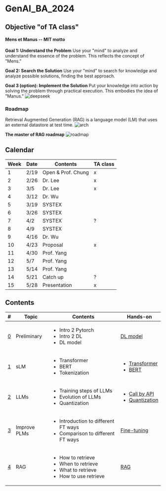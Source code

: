 # GenAI_BA_2024
## Objective "of TA class"
#### Mens et Manus -- MIT motto
**Goal 1: Understand the Problem**
Use your "mind" to analyze and understand the essence of the problem. This reflects the concept of "Mens."

**Goal 2: Search the Solution**
Use your "mind" to search for knowledge and analyze possible solutions, finding the best approach.

**Goal 3 (option): Implement the Solution**
Put your knowledge into action by solving the problem through practical execution. This embodies the idea of "Manus."
![deepseek](https://hackmd.io/_uploads/BJaN-_uFye.png)

### Roadmap
Retrieval Augmented Generation (RAG) is a language model (LM) that uses an external datastore at test time.
![arch](https://hackmd.io/_uploads/rk3wpvzYJx.png)

**The master of RAG roadmap**
![roadmap](https://hackmd.io/_uploads/rJtFnJGFJg.png)

## Calendar

|Week|Date|Contents|TA class|
|-|-|-|-|
|1|2/19|Open & Prof. Chung|x|
|2|2/26|Dr. Lee|x|
|3|3/5|Dr. Lee|x|
|4|3/12|Dr. Wu||
|5|3/19|SYSTEX||
|6|3/26|SYSTEX||
|7|4/2|SYSTEX|?|
|8|4/9|SYSTEX||
|9|4/16|Dr. Wu||
|10|4/23|Proposal|x|
|11|4/30|Prof. Yang||
|12|5/7|Prof. Yang||
|13|5/14|Prof. Yang||
|14|5/21|Catch up|?|
|15|5/28|Presentation|x|



## Contents
|#|Topic|Contents|Hands-on|
|-|-|-|-|
|<a href="#Preliminary">0</a>|Preliminary|<ul><li>Intro 2 Pytorch</li><li>Intro 2 DL</li><li>DL model</li></ul>|[DL model]()|
|<a href="#small-Language-Models">1</a>|sLM|<ul><li>Transformer</li><li>BERT</li><li>Tokenization</li></ul>|<ul><li>[Transformer]()</li><li>[BERT]()</li><ul>|
|<a href="#Large-Language-Models-LLMs">2</a>|LLMs|<ul><li>Training steps of LLMs</li><li>Evolution of LLMs</li><li>Quantization</li></ul>|<ul><li>[Call by API]()</li><li>[Quantization]()</li><ul>|
|<a href="#Improve-PLMs-Fine-tuning">3</a>|Improve PLMs|<ul><li>Introduction to different FT ways</li><li>Comparison to different FT ways</li></ul>|[Fine-tuning]()|
  |<a href="#Retrieval-Augmented-Generation-RAG">4</a>|RAG|<ul><li>How to retrieve</li><li>When to retrieve</li><li>What to retrieve</li><li>How to use retrieve</li></ul>|[RAG](https://colab.research.google.com/drive/1s1nlPUIG0fGK4VSHRH8pR3JiEpsZRfFO?usp=sharing)|